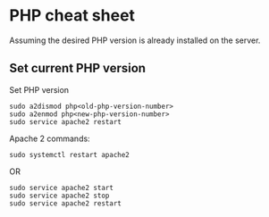 # PHP cheat sheet
Assuming the desired PHP version is already installed on the server.

## Set current PHP version

Set PHP version
```linux
sudo a2dismod php<old-php-version-number>
sudo a2enmod php<new-php-version-number>
sudo service apache2 restart
```

Apache 2 commands:
```linux
sudo systemctl restart apache2
```

OR

```linux
sudo service apache2 start
sudo service apache2 stop
sudo service apache2 restart
```
